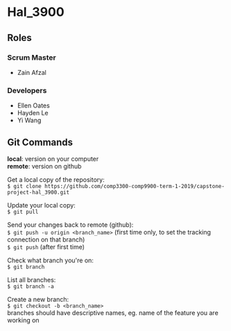 # Hal\_3900

## Roles
### Scrum Master
* Zain Afzal

### Developers
* Ellen Oates
* Hayden Le
* Yi Wang

## Git Commands
**local**: version on your computer  
**remote**: version on github

Get a local copy of the repository:  
`$ git clone https://github.com/comp3300-comp9900-term-1-2019/capstone-project-hal_3900.git`

Update your local copy:  
`$ git pull`

Send your changes back to remote (github):  
`$ git push -u origin <branch_name>` (first time only, to set the tracking connection on that branch)  
`$ git push` (after first time)

Check what branch you're on:  
`$ git branch`

List all branches:  
`$ git branch -a`

Create a new branch:  
`$ git checkout -b <branch_name>`  
branches should have descriptive names, eg. name of the feature you are working on
